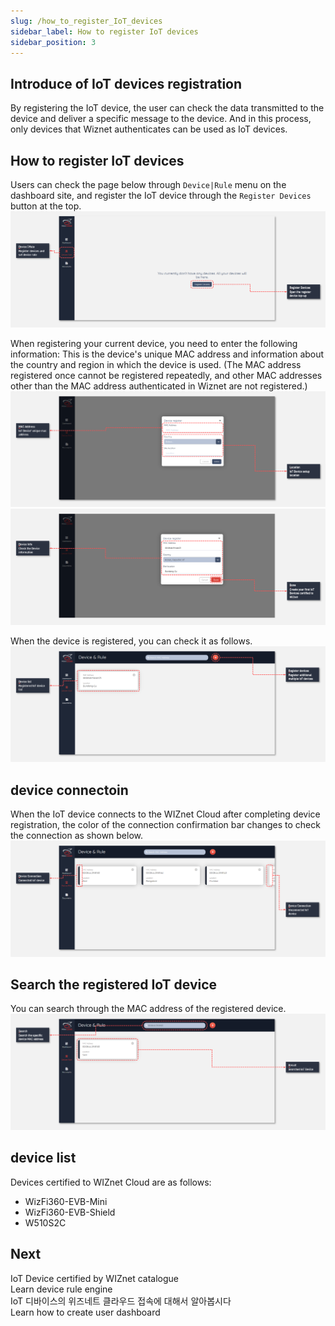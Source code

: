 ```yaml
---
slug: /how_to_register_IoT_devices
sidebar_label: How to register IoT devices
sidebar_position: 3
---
```


## Introduce of IoT devices registration
By registering the IoT device, the user can check the data transmitted to the device and deliver a specific message to the device. And in this process, only devices that Wiznet authenticates can be used as IoT devices. 


## How to register IoT devices
Users can check the page below through ```Device|Rule``` menu on the dashboard site, and register the IoT device through the ```Register Devices``` button at the top.
<br>
![](../../static/img/dashboard/register_device_1.png)

When registering your current device, you need to enter the following information: This is the device's unique MAC address and information about the country and region in which the device is used.
(The MAC address registered once cannot be registered repeatedly, and other MAC addresses other than the MAC address authenticated in Wiznet are not registered.)
<br>
![](../../static/img/dashboard/register_device_2.png)
<br>
![](../../static/img/dashboard/register_device_3.png)

When the device is registered, you can check it as follows.
<br>
![](../../static/img/dashboard/register_device_4.png)


## device connectoin
When the IoT device connects to the WIZnet Cloud after completing device registration, the color of the connection confirmation bar changes to check the connection as shown below.
<br>
![](../../static/img/dashboard/register_device_5.png)


## Search the registered IoT device
You can search through the MAC address of the registered device.
<br>
![](../../static/img/dashboard/register_device_6.png)


## device list
Devices certified to WIZnet Cloud are as follows:

- WizFi360-EVB-Mini
- WizFi360-EVB-Shield
- W510S2C


## Next
IoT Device certified by WIZnet catalogue
<br>
Learn device rule engine
</br>
IoT 디바이스의 위즈네트 클라우드 접속에 대해서 알아봅시다
</br>
Learn how to create user dashboard